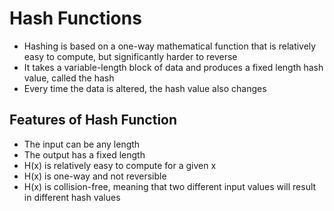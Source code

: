 # Hash Functions

- Hashing is based on a one-way mathematical function that is relatively easy to compute, but significantly harder to reverse
- It takes a variable-length block of data and produces a fixed length hash value, called the hash
- Every time the data is altered, the hash value also changes

## Features of Hash Function
- The input can be any length 
- The output has a fixed length 
- H(x) is relatively easy to compute for a given x 
- H(x) is one-way and not reversible 
- H(x) is collision-free, meaning that two different input values will result in different hash values